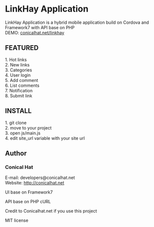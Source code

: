 # LinkHay Application
LinkHay Application is a hybrid mobile application build on Cordova and Framework7 with API base on PHP<br/>
DEMO: <a href="http://conicalhat.net/linkhay" target="_blank">conicalhat.net/linkhay</a>

<h2>FEATURED</h2>
<p>
1. Hot links<br/>
2. New links<br/>
3. Categories<br/>
4. User login<br/>
5. Add comment<br/>
6. List comments<br/>
7. Notification<br/>
8. Submit link
</p>
<h2>INSTALL</h2>
<p>
1. git clone<br/>
2. move to your project<br/>
3. open js/main.js<br/>
4. edit site_url variable with your site url<br/>
</p>
<h2>Author</h2>
<h3>Conical Hat</h3>
E-mail: developers@conicalhat.net<br/>
Website: <a href="http://conicalhat.net" target="_blank">http://conicalhat.net</a><br/>
<p>UI base on Framework7</p>
<p>API base on PHP cURL</p>
<p>Credit to Conicalhat.net if you use this project<p>

<p>MIT license</p>
